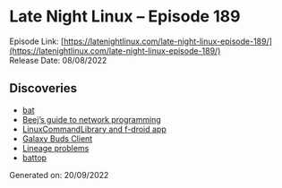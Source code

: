 # Late Night Linux – Episode 189
Episode Link: [https://latenightlinux.com/late-night-linux-episode-189/](https://latenightlinux.com/late-night-linux-episode-189/)  
Release Date: 08/08/2022
## Discoveries
* [bat](https://github.com/sharkdp/bat)
* [Beej’s guide to network programming](https://beej.us/guide/bgnet/)
* [LinuxCommandLibrary and f-droid app](https://linuxcommandlibrary.com/basics)
* [Galaxy Buds Client](https://github.com/ThePBone/GalaxyBudsClient)
* [Lineage problems](https://linuxafterdark.net/linux-after-dark-episode-17/)
* [battop](https://github.com/svartalf/rust-battop)

Generated on: 20/09/2022